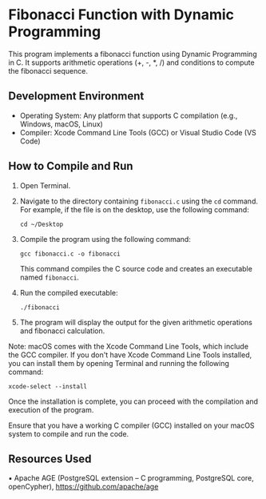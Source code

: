 # Fibonacci Function with Dynamic Programming

This program implements a fibonacci function using Dynamic Programming in C. It supports arithmetic operations (+, -, *, /) and conditions to compute the fibonacci sequence.

## Development Environment

- Operating System: Any platform that supports C compilation (e.g., Windows, macOS, Linux)
- Compiler: Xcode Command Line Tools (GCC) or Visual Studio Code (VS Code)

## How to Compile and Run

1. Open Terminal.

2. Navigate to the directory containing `fibonacci.c` using the `cd` command. For example, if the file is on the desktop, use the following command:

   ```
   cd ~/Desktop
   ```

3. Compile the program using the following command:

   ```
   gcc fibonacci.c -o fibonacci
   ```

   This command compiles the C source code and creates an executable named `fibonacci`.

4. Run the compiled executable:

   ```
   ./fibonacci
   ```

5. The program will display the output for the given arithmetic operations and fibonacci calculation.

Note: macOS comes with the Xcode Command Line Tools, which include the GCC compiler. If you don't have Xcode Command Line Tools installed, you can install them by opening Terminal and running the following command:

```
xcode-select --install
```

Once the installation is complete, you can proceed with the compilation and execution of the program.

Ensure that you have a working C compiler (GCC) installed on your macOS system to compile and run the code.





## Resources Used 

▪ Apache AGE (PostgreSQL extension – C programming, PostgreSQL core, openCypher), https://github.com/apache/age 